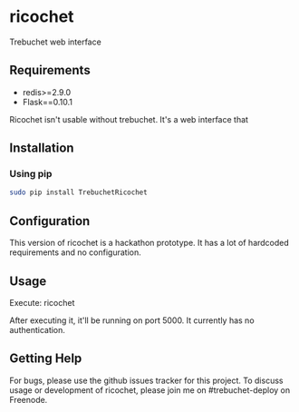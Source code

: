 ricochet
=======

Trebuchet web interface

Requirements
------------

* redis>=2.9.0
* Flask==0.10.1

Ricochet isn't usable without trebuchet. It's a web interface that 

Installation
------------

### Using pip ###

```bash
sudo pip install TrebuchetRicochet
```

Configuration
-------------

This version of ricochet is a hackathon prototype. It has a lot of hardcoded requirements and no configuration.

Usage
-----

Execute: ricochet

After executing it, it'll be running on port 5000. It currently has no authentication.

Getting Help
------------

For bugs, please use the github issues tracker for this project. To discuss usage or development of ricochet, please join me on #trebuchet-deploy on Freenode.
